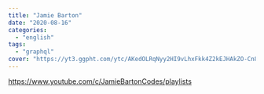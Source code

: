```yaml
---
title: "Jamie Barton"
date: "2020-08-16"
categories:
  - "english"
tags:
  - "graphql"
cover: "https://yt3.ggpht.com/ytc/AKedOLRqNyy2HI9vLhxFkk4Z2kEJHAkZO-Cn8eNBkydukQ=s176-c-k-c0x00ffffff-no-rj"
---
```


https://www.youtube.com/c/JamieBartonCodes/playlists
